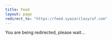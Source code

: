 ```yaml
---
title: Feed
layout: page
redirect_to: "https://feed.syazarilasyraf.com"
---
```


You are being redirected, please wait...

<script>
    window.location.href = "{{ page.redirect_to }}";
</script>
